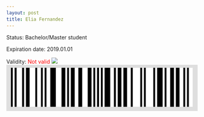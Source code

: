 ```yaml
---
layout: post
title: Elia Fernandez
---
```


Status: Bachelor/Master student

Expiration date: 2019.01.01

Validity: <font color="red"> Not valid</font> 
![](/members/img/Elia_Fernandez.png)
![](/members/img/bar.png)
